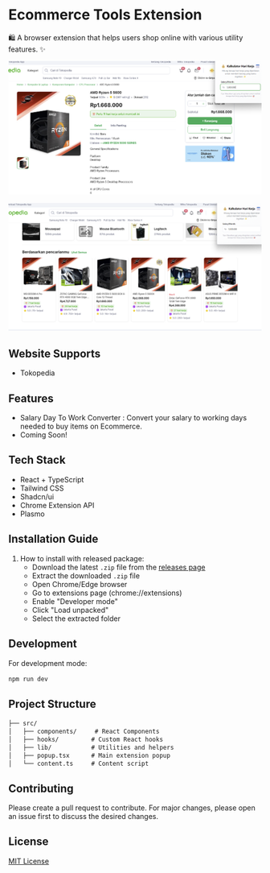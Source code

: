 # Ecommerce Tools Extension
🛍️ A browser extension that helps users shop online with various utility features. ✨

![Screenshot](./assets/screenshots/ss1.png)


![Screenshot](./assets/screenshots/ss2.png)


## Website Supports

- Tokopedia

## Features

- Salary Day To Work Converter : Convert your salary to working days needed to buy items on Ecommerce.
- Coming Soon!

## Tech Stack

- React + TypeScript
- Tailwind CSS
- Shadcn/ui
- Chrome Extension API
- Plasmo

## Installation Guide
1. How to install with released package:
   - Download the latest `.zip` file from the [releases page](https://github.com/basstimam/ecommerce-tools/releases)
   - Extract the downloaded `.zip` file
   - Open Chrome/Edge browser
   - Go to extensions page (chrome://extensions)
   - Enable "Developer mode"
   - Click "Load unpacked"
   - Select the extracted folder


## Development

For development mode:
```bash
npm run dev
```

## Project Structure

```
├── src/
│   ├── components/     # React Components
│   ├── hooks/         # Custom React hooks
│   ├── lib/           # Utilities and helpers
│   ├── popup.tsx      # Main extension popup
│   └── content.ts     # Content script
```

## Contributing

Please create a pull request to contribute. For major changes, please open an issue first to discuss the desired changes.

## License

[MIT License](LICENSE)
